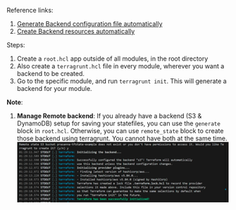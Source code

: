 Reference links:
1. [Generate Backend configuration file automatically](https://terragrunt.gruntwork.io/docs/features/state-backend/#generating-remote-state-settings-with-terragrunt)
2. [Create Backend resources automatically](https://terragrunt.gruntwork.io/docs/features/state-backend/#create-remote-state-resources-automatically)

Steps:

1. Create a `root.hcl` app outside of all modules, in the root directory
2. Also create a `terragrunt.hcl` file in every module, wherever you want a backend to be created.
3. Go to the specific module, and run `terragrunt init`. This will generate a backend for your module.

**Note**:

1. **Manage Remote backend**: If you already have a backend (S3 & DynamoDB) setup for saving your statefiles, you can use the `generate` block in `root.hcl`. Otherwise, you can use `remote_state` block to create those backend using terragrunt. You cannot have both at the same time.
![img](../../.github/screenshots/terragrunt-create-remote-backend.png)
